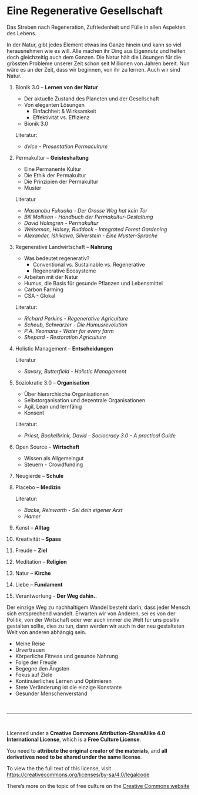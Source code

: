 # Eine Regenerative Gesellschaft

Das Streben nach Regeneration, Zufriedenheit und Fülle in allen Aspekten des Lebens.

In der Natur, gibt jedes Element etwas ins Ganze hinein und kann so viel herausnehmen wie es will. Alle machen ihr Ding aus Eigennutz und helfen doch gleichzeitig auch dem Ganzen. Die Natur hält die Lösungen für die grössten Probleme unserer Zeit schon seit Millionen von Jahren bereit. Nun wäre es an der Zeit, dass wir beginnen, von ihr zu lernen. Auch wir sind Natur.

1. Bionik 3.0 – **Lernen von der Natur**

   - Der aktuelle Zustand des Planeten und der Gesellschaft
   - Von eleganten Lösungen
     - Einfachheit & Wirksamkeit
     - Effektivität vs. Effizienz
   - Bionik 3.0

   Literatur:

   - _dvice - Presentation Permaculture_

2. Permakultur – **Geisteshaltung**

   - Eine Permanente Kultur
   - Die Ethik der Permakultur
   - Die Prinzipien der Permakultur
   - Muster

   Literatur

   - _Masanobu Fukuoka - Der Grosse Weg hat kein Tor_
   - _Bill Mollison - Handbuch der Permakultur-Gestaltung_
   - _David Holmgren - Permakultur_
   - _Weiseman, Halsey, Ruddock - Integrated Forest Gardening_
   - _Alexander, Ishikawa, Silverstein - Eine Muster-Sprache_

3. Regenerative Landwirtschaft – **Nahrung**

   - Was bedeutet regenerativ?
     - Conventional vs. Sustainable vs. Regenerative
     - Regenerative Ecosysteme
   - Arbeiten mit der Natur
   - Humus, die Basis für gesunde Pflanzen und Lebensmittel
   - Carbon Farming
   - CSA - Glokal

   Literatur:

   - _Richard Perkins - Regenerative Agriculture_
   - _Scheub, Schwarzer - Die Humusrevolution_
   - _P.A. Yeomans - Water for every farm_
   - _Shepard - Restoration Agriculture_

4. Holistic Management – **Entscheidungen**

   Literatur

   - _Savory, Butterfield - Holistic Management_

5. Soziokratie 3.0 – **Organisation**

   - Über hierarchische Organisationen
   - Selbstorganisation und dezentrale Organisationen
   - Agil, Lean und lernfähig
   - Konsent

   Literatur:

   - _Priest, Bockelbrink, David - Sociocracy 3.0 - A practical Guide_

6. Open Source – **Wirtschaft**

   - Wissen als Allgemeingut
   - Steuern - Crowdfunding

7. Neugierde – **Schule**

8. Placebo – **Medizin**

   Literatur:

   - _Backe, Reinwarth - Sei dein eigener Arzt_
   - _Hamer_

9. Kunst – **Alltag**

10. Kreativität – **Spass**

11. Freude – **Ziel**

12. Meditation – **Religion**

13. Natur – **Kirche**

14. Liebe – **Fundament**

15. Verantwortung - **Der Weg dahin..**

Der einzige Weg zu nachhaltigem Wandel besteht darin, dass jeder Mensch sich entsprechend wandelt. Erwarten wir von Anderen, sei es von der Politik, von der Wirtschaft oder wer auch immer die Welt für uns positiv gestalten sollte, dies zu tun, dann werden wir auch in der neu gestalteten Welt von anderen abhängig sein.

- Meine Reise
- Urvertrauen
- Körperliche Fitness und gesunde Nahrung
- Folge der Freude
- Begegne den Ängsten
- Fokus auf Ziele
- Kontinuierliches Lernen und Optimieren
- Stete Veränderung ist die einzige Konstante
- Gesunder Menschenverstand

<br><hr><br>

Licensed under a <b>Creative Commons Attribution-ShareAlike 4.0 International License</b>, which is a <b>Free Culture License</b>.

You need to <b>attribute the original creator of the materials</b>, and <b>all derivatives need to be shared under the same license</b>.

To view the the full text of this license, visit https://creativecommons.org/licenses/by-sa/4.0/legalcode

There’s more on the topic of free culture on the [Creative Commons website](https://creativecommons.org/freeworks)
